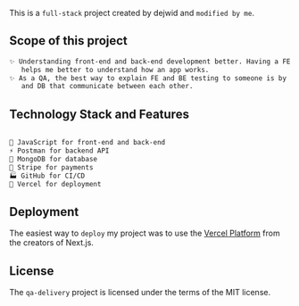 This is a `full-stack` project created by dejwid and `modified by me`.

## Scope of this project

```bash
✨ Understanding front-end and back-end development better. Having a FE and a BE that communicate,
   helps me better to understand how an app works.
✨ As a QA, the best way to explain FE and BE testing to someone is by having a project with FE, API
   and DB that communicate between each other.
```

## Technology Stack and Features

```bash

🚀 JavaScript for front-end and back-end
⚡ Postman for backend API
💾 MongoDB for database
🧰 Stripe for payments
🏭 GitHub for CI/CD
🚢 Vercel for deployment

```

## Deployment

The easiest way to `deploy` my project was to use the [Vercel Platform](https://vercel.com/new?utm_medium=default-template&filter=next.js&utm_source=create-next-app&utm_campaign=create-next-app-readme) from the creators of Next.js.

## License

The `qa-delivery` project is licensed under the terms of the MIT license.
